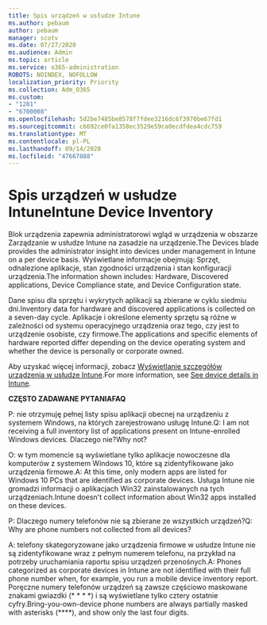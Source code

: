 ```yaml
---
title: Spis urządzeń w usłudze Intune
ms.author: pebaum
author: pebaum
manager: scotv
ms.date: 07/27/2020
ms.audience: Admin
ms.topic: article
ms.service: o365-administration
ROBOTS: NOINDEX, NOFOLLOW
localization_priority: Priority
ms.collection: Adm_O365
ms.custom:
- "1281"
- "6700008"
ms.openlocfilehash: 5d2be7485be8578f7fdee3216dc6f3970be67fd1
ms.sourcegitcommit: c6692ce0fa1358ec3529e59ca0ecdfdea4cdc759
ms.translationtype: MT
ms.contentlocale: pl-PL
ms.lasthandoff: 09/14/2020
ms.locfileid: "47667888"
---
```

# <a name="intune-device-inventory"></a><span data-ttu-id="83474-102">Spis urządzeń w usłudze Intune</span><span class="sxs-lookup"><span data-stu-id="83474-102">Intune Device Inventory</span></span>

<span data-ttu-id="83474-103">Blok urządzenia zapewnia administratorowi wgląd w urządzenia w obszarze Zarządzanie w usłudze Intune na zasadzie na urządzenie.</span><span class="sxs-lookup"><span data-stu-id="83474-103">The Devices blade provides the administrator insight into devices under management in Intune on a per device basis.</span></span> <span data-ttu-id="83474-104">Wyświetlane informacje obejmują: Sprzęt, odnalezione aplikacje, stan zgodności urządzenia i stan konfiguracji urządzenia.</span><span class="sxs-lookup"><span data-stu-id="83474-104">The information shown includes: Hardware, Discovered applications, Device Compliance state, and Device Configuration state.</span></span>

<span data-ttu-id="83474-105">Dane spisu dla sprzętu i wykrytych aplikacji są zbierane w cyklu siedmiu dni.</span><span class="sxs-lookup"><span data-stu-id="83474-105">Inventory data for hardware and discovered applications is collected on a seven-day cycle.</span></span> <span data-ttu-id="83474-106">Aplikacje i określone elementy sprzętu są różne w zależności od systemu operacyjnego urządzenia oraz tego, czy jest to urządzenie osobiste, czy firmowe.</span><span class="sxs-lookup"><span data-stu-id="83474-106">The applications and specific elements of hardware reported differ depending on the device operating system and whether the device is personally or corporate owned.</span></span>

<span data-ttu-id="83474-107">Aby uzyskać więcej informacji, zobacz [Wyświetlanie szczegółów urządzenia w usłudze Intune](https://docs.microsoft.com/intune/device-inventory).</span><span class="sxs-lookup"><span data-stu-id="83474-107">For more information, see [See device details in Intune](https://docs.microsoft.com/intune/device-inventory).</span></span>

<span data-ttu-id="83474-108">**CZĘSTO ZADAWANE PYTANIA**</span><span class="sxs-lookup"><span data-stu-id="83474-108">**FAQ**</span></span>

<span data-ttu-id="83474-109">P: nie otrzymuję pełnej listy spisu aplikacji obecnej na urządzeniu z systemem Windows, na których zarejestrowano usługę Intune.</span><span class="sxs-lookup"><span data-stu-id="83474-109">Q: I am not receiving a full inventory list of applications present on Intune-enrolled Windows devices.</span></span> <span data-ttu-id="83474-110">Dlaczego nie?</span><span class="sxs-lookup"><span data-stu-id="83474-110">Why not?</span></span>

<span data-ttu-id="83474-111">O: w tym momencie są wyświetlane tylko aplikacje nowoczesne dla komputerów z systemem Windows 10, które są zidentyfikowane jako urządzenia firmowe.</span><span class="sxs-lookup"><span data-stu-id="83474-111">A: At this time, only modern apps are listed for Windows 10 PCs that are identified as corporate devices.</span></span> <span data-ttu-id="83474-112">Usługa Intune nie gromadzi informacji o aplikacjach Win32 zainstalowanych na tych urządzeniach.</span><span class="sxs-lookup"><span data-stu-id="83474-112">Intune doesn't collect information about Win32 apps installed on these devices.</span></span>

<span data-ttu-id="83474-113">P: Dlaczego numery telefonów nie są zbierane ze wszystkich urządzeń?</span><span class="sxs-lookup"><span data-stu-id="83474-113">Q: Why are phone numbers not collected from all devices?</span></span>

<span data-ttu-id="83474-114">A: telefony skategoryzowane jako urządzenia firmowe w usłudze Intune nie są zidentyfikowane wraz z pełnym numerem telefonu, na przykład na potrzeby uruchamiania raportu spisu urządzeń przenośnych.</span><span class="sxs-lookup"><span data-stu-id="83474-114">A: Phones categorized as corporate devices in Intune are not identified with their full phone number when, for example, you run a mobile device inventory report.</span></span> <span data-ttu-id="83474-115">Poręczne numery telefonów urządzeń są zawsze częściowo maskowane znakami gwiazdki (\* \* \* \*) i są wyświetlane tylko cztery ostatnie cyfry.</span><span class="sxs-lookup"><span data-stu-id="83474-115">Bring-you-own-device phone numbers are always partially masked with asterisks (\*\*\*\*), and show only the last four digits.</span></span>